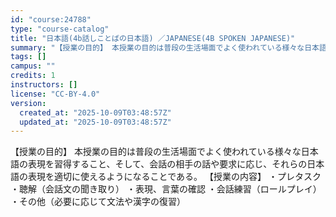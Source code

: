 ```yaml
---
id: "course:24788"
type: "course-catalog"
title: "日本語(4b話しことばの日本語) ／JAPANESE(4B SPOKEN JAPANESE)"
summary: "【授業の目的】 本授業の目的は普段の生活場面でよく使われている様々な日本語の表現を習得すること、そして、会話の相手の話や要求に応じ、それらの日本語の表現を適切に使えるようになることである。 【授業の内容】 ・プレタスク ・聴解（会話文の聞き…"
tags: []
campus: ""
credits: 1
instructors: []
license: "CC-BY-4.0"
version:
  created_at: "2025-10-09T03:48:57Z"
  updated_at: "2025-10-09T03:48:57Z"
---
```

【授業の目的】 本授業の目的は普段の生活場面でよく使われている様々な日本語の表現を習得すること、そして、会話の相手の話や要求に応じ、それらの日本語の表現を適切に使えるようになることである。 【授業の内容】 ・プレタスク ・聴解（会話文の聞き取り） ・表現、言葉の確認 ・会話練習（ロールプレイ） ・その他（必要に応じて文法や漢字の復習）

